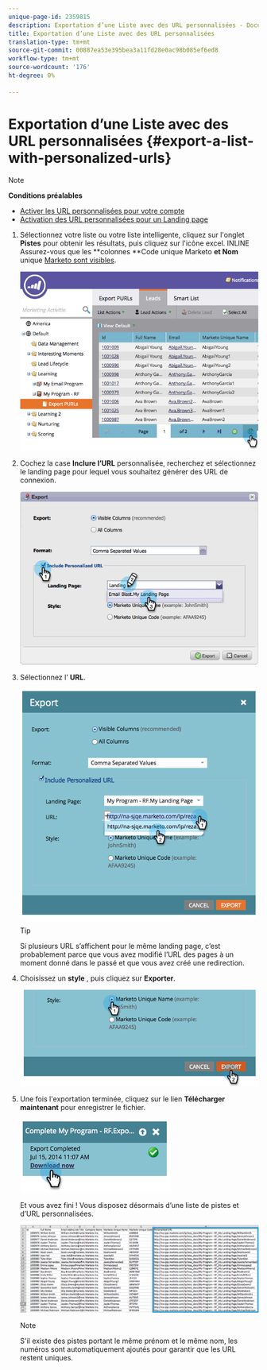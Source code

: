 ```yaml
---
unique-page-id: 2359815
description: Exportation d’une Liste avec des URL personnalisées - Documents marketing - Documentation du produit
title: Exportation d’une Liste avec des URL personnalisées
translation-type: tm+mt
source-git-commit: 00887ea53e395bea3a11fd28e0ac98b085ef6ed8
workflow-type: tm+mt
source-wordcount: '176'
ht-degree: 0%

---
```



# Exportation d’une Liste avec des URL personnalisées {#export-a-list-with-personalized-urls}

>[!NOTE]
>
>**Conditions préalables**
>
>* [Activer les URL personnalisées pour votre compte](enable-personalized-urls-for-your-account.md)
>* [Activation des URL personnalisées pour un Landing page](enable-personalized-urls-for-a-landing-page.md)

>



1. Sélectionnez votre liste ou votre liste intelligente, cliquez sur l&#39;onglet **Pistes** pour obtenir les résultats, puis cliquez sur l&#39;icône excel. INLINE Assurez-vous que les **colonnes **Code unique Marketo **et Nom** unique [Marketo sont visibles](../../../../product-docs/core-marketo-concepts/smart-lists-and-static-lists/using-smart-lists/create-and-change-views-for-lists-and-smart-list.md).

   ![](assets/image2014-9-25-11-3a10-3a43.png)

1. Cochez la case **Inclure l’URL** personnalisée, recherchez et sélectionnez le landing page pour lequel vous souhaitez générer des URL de connexion.

   ![](assets/image2014-9-18-13-3a36-3a42.png)

1. Sélectionnez l’ **URL**.

   ![](assets/image2014-9-18-13-3a36-3a53.png)

   >[!TIP]
   >
   >Si plusieurs URL s’affichent pour le même landing page, c’est probablement parce que vous avez modifié l’URL des pages à un moment donné dans le passé et que vous avez créé une redirection.

1. Choisissez un **style** , puis cliquez sur **Exporter**.

   ![](assets/image2014-9-18-13-3a37-3a6.png)

1. Une fois l&#39;exportation terminée, cliquez sur le lien **Télécharger maintenant** pour enregistrer le fichier.

   ![](assets/image2014-9-18-13-3a37-3a27.png)

   Et vous avez fini ! Vous disposez désormais d’une liste de pistes et d’URL personnalisées.

   ![](assets/image2014-9-18-13-3a37-3a36.png)

   >[!NOTE]
   >
   >S&#39;il existe des pistes portant le même prénom et le même nom, les numéros sont automatiquement ajoutés pour garantir que les URL restent uniques.

